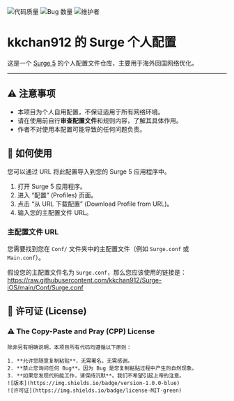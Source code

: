 ![代码质量](https://img.shields.io/badge/Code_Quality-Spaghetti-red)
![Bug 数量](https://img.shields.io/badge/Bugs_Found-Too_Many_To_Count-orange)
![维护者](https://img.shields.io/badge/Maintained_By-Coffee_and_Tears-blue)

# kkchan912 的 Surge 个人配置

这是一个 [Surge 5](https://nssurge.com/) 的个人配置文件仓库，主要用于海外回国网络优化。

---

## ⚠️ 注意事项

* 本项目为个人自用配置，不保证适用于所有网络环境。
* 请在使用前自行**审查配置文件**和规则内容，了解其具体作用。
* 作者不对使用本配置可能导致的任何问题负责。

## 🚀 如何使用

您可以通过 URL 将此配置导入到您的 Surge 5 应用程序中。

1.  打开 Surge 5 应用程序。
2.  进入 “配置” (Profiles) 页面。
3.  点击 “从 URL 下载配置” (Download Profile from URL)。
4.  输入您的主配置文件 URL。

### 主配置文件 URL

您需要找到您在 `Conf/` 文件夹中的主配置文件（例如 `Surge.conf` 或 `Main.conf`）。

假设您的主配置文件名为 `Surge.conf`，那么您应该使用的链接是：https://raw.githubusercontent.com/kkchan912/Surge-iOS/main/Conf/Surge.conf

## 📜 许可证 (License)
### ⚠️ **The Copy-Paste and Pray (CPP) License**

```text
除非另有明确说明，本项目所有代码均遵循以下原则：

1. **允许您随意复制粘贴**，无需署名，无需感谢。
2. **禁止您询问任何 Bug**。因为 Bug 是您复制粘贴过程中产生的自然现象。
3. **如果您发现代码能工作，请保持沉默**。我们不希望引起上帝的注意。
![版本](https://img.shields.io/badge/version-1.0.0-blue)
![许可证](https://img.shields.io/badge/license-MIT-green)
